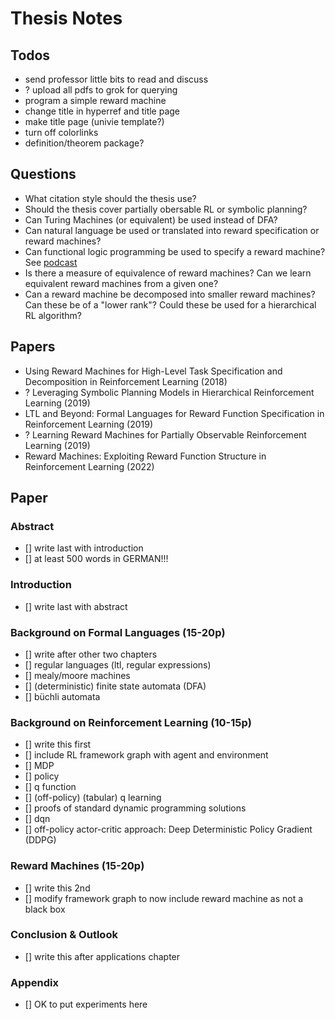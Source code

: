 # Thesis Notes

## Todos

- send professor little bits to read and discuss
- ? upload all pdfs to grok for querying
- program a simple reward machine
- change title in hyperref and title page
- make title page (univie template?)
- turn off colorlinks
- definition/theorem package?

## Questions

- What citation style should the thesis use?
- Should the thesis cover partially obersable RL or symbolic planning?
- Can Turing Machines (or equivalent) be used instead of DFA?
- Can natural language be used or translated into reward specification or reward machines?
- Can functional logic programming be used to specify a reward machine? See [podcast](https://podcasts.google.com/feed/aHR0cHM6Ly9mZWVkcy56ZW5jYXN0ci5jb20vZi9vU24xaTMxNi5yc3M/episode/ZjM2NzgwZDAtYWVjNC00N2QwLWJlYjMtNjg5ZWMzNjk2NTEy)
- Is there a measure of equivalence of reward machines? Can we learn equivalent reward machines from a given one?
- Can a reward machine be decomposed into smaller reward machines? Can these be of a "lower rank"? Could these be used for a hierarchical RL algorithm?

## Papers

- Using Reward Machines for High-Level Task Specification and Decomposition in Reinforcement Learning (2018)
- ? Leveraging Symbolic Planning Models in Hierarchical Reinforcement Learning (2019)
- LTL and Beyond: Formal Languages for Reward Function Specification in Reinforcement Learning (2019)
- ? Learning Reward Machines for Partially Observable Reinforcement Learning (2019)
- Reward Machines: Exploiting Reward Function Structure in Reinforcement Learning (2022)

## Paper

### Abstract

- [] write last with introduction
- [] at least 500 words in GERMAN!!!

### Introduction

- [] write last with abstract

### Background on Formal Languages (15-20p)

- [] write after other two chapters
- [] regular languages (ltl, regular expressions)
- [] mealy/moore machines
- [] (deterministic) finite state automata (DFA)
- [] büchli automata

### Background on Reinforcement Learning (10-15p)

- [] write this first
- [] include RL framework graph with agent and environment
- [] MDP
- [] policy
- [] q function
- [] (off-policy) (tabular) q learning
- [] proofs of standard dynamic programming solutions
- [] dqn
- [] off-policy actor-critic approach: Deep Deterministic Policy Gradient (DDPG)

### Reward Machines (15-20p)

- [] write this 2nd
- [] modify framework graph to now include reward machine as not a black box

### Conclusion & Outlook

- [] write this after applications chapter

### Appendix

- [] OK to put experiments here
